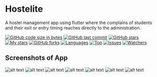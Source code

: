 # Hostelite
A hostel management app using flutter where the complains of students and their exit or entry timing reaches directly to the administration.

[![GitHub code size in bytes](https://img.shields.io/github/languages/code-size/hackslash-nitp/Hostelite?logo=github&style=for-the-badge)](https://github.com/Sushobhit-Kumar-Singh/) 
[![GitHub last commit](https://img.shields.io/github/last-commit/hackslash-nitp/Hostelite?style=for-the-badge&logo=git)](https://github.com/Sushobhit-Kumar-Singh/) 
[![GitHub stars](https://img.shields.io/github/stars/hackslash-nitp/Hostelite?style=for-the-badge)](https://github.com/Sushobhit-Kumar-Singh/Hostellite//stargazers) 
[![My stars](https://img.shields.io/github/stars/Sushobhit-Kumar-Singh?affiliations=OWNER%2CCOLLABORATOR&style=for-the-badge&label=My%20stars)](https://github.com/hackslash-nitjsr/Hostelite/stargazers) 
[![GitHub forks](https://img.shields.io/github/forks/hackslash-nitp/Hostelite?style=for-the-badge&logo=git)](https://github.com/Sushobhit-Kumar-Singh/Hostellite/network)
[![Languages](https://img.shields.io/github/languages/count/hackslash-nitp/Hostelite?style=for-the-badge)](https://github.com/Sushobhit-Kumar-Singh/Hostellite)
[![Top](https://img.shields.io/github/languages/top/hackslash-nitp/Hostelite?style=for-the-badge&label=Top%20Languages)](https://github.com/Sushobhit-Kumar-Singh/Hostellite)
[![Issues](https://img.shields.io/github/issues/hackslash-nitp/Hostelite?style=for-the-badge&label=Issues)](https://github.com/Sushobhit-Kumar-Singh/Hostellite)
[![Watchers](	https://img.shields.io/github/watchers/hackslash-nitp/Hostelite?label=Watch&style=for-the-badge)](https://github.com/Sushobhit-Kumar-Singh/Hostellite/) 

## Screenshots of App
 
![alt text](https://i.ibb.co/wQp2Zmq/hostelite-7.jpg)
![alt text](https://i.ibb.co/7Gcrpb5/hostelite-6.jpg)
![alt text](https://i.ibb.co/WsHLRh6/hostelite-5.jpg)
![alt text](https://i.ibb.co/BnYHthQ/hostelite-4.jpg)
![alt text](https://i.ibb.co/rdrHPzr/hostelite-1.jpg)
![alt text](https://i.ibb.co/zxKkbBD/hostelite-3.jpg)
![alt text](https://i.ibb.co/kS699cc/hostelite-2.jpg)














